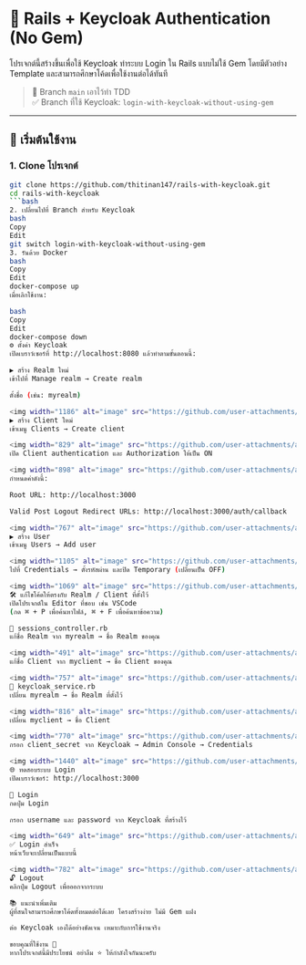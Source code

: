 # 🔐 Rails + Keycloak Authentication (No Gem)

โปรเจกต์นี้สร้างขึ้นเพื่อใช้ Keycloak ทำระบบ Login ใน Rails แบบไม่ใช้ Gem โดยมีตัวอย่าง Template และสามารถศึกษาโค้ดเพื่อใช้งานต่อได้ทันที

> 🧪 Branch `main` เอาไว้ทำ TDD  
> ✅ Branch ที่ใช้ Keycloak: `login-with-keycloak-without-using-gem`

---

## 🚀 เริ่มต้นใช้งาน

### 1. Clone โปรเจกต์

```bash
git clone https://github.com/thitinan147/rails-with-keycloak.git
cd rails-with-keycloak
```bash
2. เปลี่ยนไปที่ Branch สำหรับ Keycloak
bash
Copy
Edit
git switch login-with-keycloak-without-using-gem
3. รันด้วย Docker
bash
Copy
Edit
docker-compose up
เมื่อเลิกใช้งาน:

bash
Copy
Edit
docker-compose down
⚙️ ตั้งค่า Keycloak
เปิดเบราว์เซอร์ที่ http://localhost:8080 แล้วทำตามขั้นตอนนี้:

▶️ สร้าง Realm ใหม่
เข้าไปที่ Manage realm → Create realm

ตั้งชื่อ (เช่น: myrealm)

<img width="1186" alt="image" src="https://github.com/user-attachments/assets/be89d430-321b-4fa9-944c-6da11df7247b" />
▶️ สร้าง Client ใหม่
เข้าเมนู Clients → Create client

<img width="829" alt="image" src="https://github.com/user-attachments/assets/233b452e-bc9b-4aec-8a60-cfe5dd3fee62" />
เปิด Client authentication และ Authorization ให้เป็น ON

<img width="898" alt="image" src="https://github.com/user-attachments/assets/5b295793-21fa-499e-8308-1199d7761d14" />
กำหนดค่าดังนี้:

Root URL: http://localhost:3000

Valid Post Logout Redirect URLs: http://localhost:3000/auth/callback

<img width="767" alt="image" src="https://github.com/user-attachments/assets/d9f6ce56-037b-4238-8a50-dc1993be8b24" />
▶️ สร้าง User
เข้าเมนู Users → Add user

<img width="1105" alt="image" src="https://github.com/user-attachments/assets/f2d6d313-d349-491f-a118-9092e2714796" />
ไปที่ Credentials → ตั้งรหัสผ่าน และปิด Temporary (เปลี่ยนเป็น OFF)

<img width="1069" alt="image" src="https://github.com/user-attachments/assets/6e2edead-c202-400c-ae16-6af3e5ea5c7f" />
🛠 แก้ไขโค้ดให้ตรงกับ Realm / Client ที่ตั้งไว้
เปิดโปรเจกต์ใน Editor ที่ชอบ เช่น VSCode
(กด ⌘ + P เพื่อค้นหาไฟล์, ⌘ + F เพื่อค้นหาข้อความ)

📁 sessions_controller.rb
แก้ชื่อ Realm จาก myrealm → ชื่อ Realm ของคุณ

<img width="491" alt="image" src="https://github.com/user-attachments/assets/8e0bd1ee-d12b-4005-a5e4-03d2a8322000" />
แก้ชื่อ Client จาก myclient → ชื่อ Client ของคุณ

<img width="757" alt="image" src="https://github.com/user-attachments/assets/8c284021-7a39-45cd-887b-fda3646bfed5" />
📁 keycloak_service.rb
เปลี่ยน myrealm → ชื่อ Realm ที่ตั้งไว้

<img width="816" alt="image" src="https://github.com/user-attachments/assets/933a2c0f-52e9-4fb1-9343-fb55a49cfe02" />
เปลี่ยน myclient → ชื่อ Client

<img width="770" alt="image" src="https://github.com/user-attachments/assets/6567c677-f73d-41f3-a4ca-b17aca634564" />
กรอก client_secret จาก Keycloak → Admin Console → Credentials

<img width="1440" alt="image" src="https://github.com/user-attachments/assets/8456600e-086c-44e5-88b6-ca7c0867eed6" /> <img width="686" alt="image" src="https://github.com/user-attachments/assets/1b3620f6-fd83-4d7d-b4cb-005e27b0b1dd" />
🌐 ทดสอบระบบ Login
เปิดเบราว์เซอร์: http://localhost:3000

🔑 Login
กดปุ่ม Login

กรอก username และ password จาก Keycloak ที่สร้างไว้

<img width="649" alt="image" src="https://github.com/user-attachments/assets/048ae0e0-c4f9-4aa1-a4dd-f84c0cf42823" />
✅ Login สำเร็จ
หน้าเว็บจะเปลี่ยนเป็นแบบนี้

<img width="782" alt="image" src="https://github.com/user-attachments/assets/0412138d-1462-42af-82da-503b3e34a9dc" />
🔓 Logout
คลิกปุ่ม Logout เพื่อออกจากระบบ

📚 แนะนำเพิ่มเติม
ผู้ที่สนใจสามารถศึกษาโค้ดทั้งหมดต่อได้เลย โครงสร้างง่าย ไม่มี Gem แฝง

ต่อ Keycloak เองได้อย่างชัดเจน เหมาะกับการใช้งานจริง

ขอบคุณที่ใช้งาน 🙏
หากโปรเจกต์นี้มีประโยชน์ อย่าลืม ⭐️ ให้กำลังใจกันนะครับ
